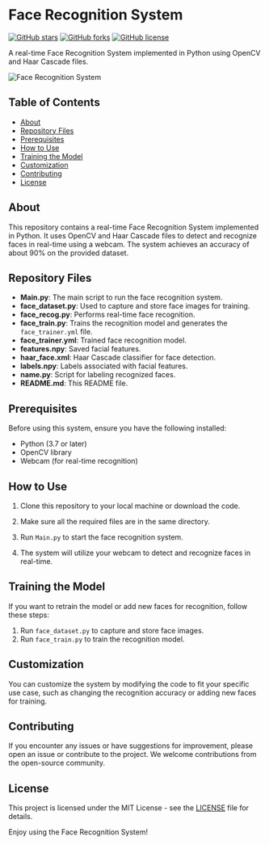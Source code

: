 # Face Recognition System

[![GitHub stars](https://img.shields.io/github/stars/adarshkeshri/Face-Recognition-System.svg)](https://github.com/adarshkeshri/Face-Recognition-System/stargazers)
[![GitHub forks](https://img.shields.io/github/forks/adarshkeshri/Face-Recognition-System.svg)](https://github.com/adarshkeshri/Face-Recognition-System/network)
[![GitHub license](https://img.shields.io/github/license/adarshkeshri/Face-Recognition-System.svg)](https://github.com/adarshkeshri/Face-Recognition-System/blob/master/LICENSE)

A real-time Face Recognition System implemented in Python using OpenCV and Haar Cascade files.

![Face Recognition System](https://user-images.githubusercontent.com/70345708/94707645-bd0a8e80-0344-11eb-82b7-2350f2ef4f8d.jpg)

## Table of Contents
- [About](#about)
- [Repository Files](#repository-files)
- [Prerequisites](#prerequisites)
- [How to Use](#how-to-use)
- [Training the Model](#training-the-model)
- [Customization](#customization)
- [Contributing](#contributing)
- [License](#license)

## About
This repository contains a real-time Face Recognition System implemented in Python. It uses OpenCV and Haar Cascade files to detect and recognize faces in real-time using a webcam. The system achieves an accuracy of about 90% on the provided dataset.

## Repository Files
- **Main.py**: The main script to run the face recognition system.
- **face_dataset.py**: Used to capture and store face images for training.
- **face_recog.py**: Performs real-time face recognition.
- **face_train.py**: Trains the recognition model and generates the `face_trainer.yml` file.
- **face_trainer.yml**: Trained face recognition model.
- **features.npy**: Saved facial features.
- **haar_face.xml**: Haar Cascade classifier for face detection.
- **labels.npy**: Labels associated with facial features.
- **name.py**: Script for labeling recognized faces.
- **README.md**: This README file.

## Prerequisites
Before using this system, ensure you have the following installed:
- Python (3.7 or later)
- OpenCV library
- Webcam (for real-time recognition)

## How to Use
1. Clone this repository to your local machine or download the code.

2. Make sure all the required files are in the same directory.

3. Run `Main.py` to start the face recognition system.

4. The system will utilize your webcam to detect and recognize faces in real-time.

## Training the Model
If you want to retrain the model or add new faces for recognition, follow these steps:
1. Run `face_dataset.py` to capture and store face images.
2. Run `face_train.py` to train the recognition model.

## Customization
You can customize the system by modifying the code to fit your specific use case, such as changing the recognition accuracy or adding new faces for training.

## Contributing
If you encounter any issues or have suggestions for improvement, please open an issue or contribute to the project. We welcome contributions from the open-source community.

## License
This project is licensed under the MIT License - see the [LICENSE](LICENSE) file for details.

Enjoy using the Face Recognition System!
